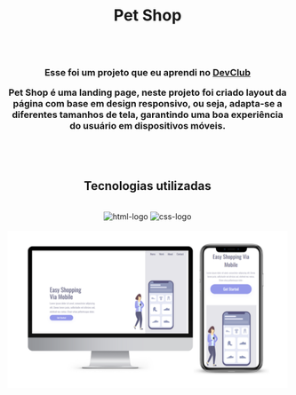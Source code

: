 <div align="center">
<H1>Pet Shop</h1>
<br>
<br>
<h3>Esse foi um projeto que eu aprendi no <a href="https://rodolfomori.com.br/devclub">DevClub</a>
<p>Pet Shop é uma landing page, neste projeto foi criado layout da página com base em design responsivo, ou seja, adapta-se a diferentes tamanhos de tela, garantindo uma boa experiência do usuário em dispositivos móveis.</p>
<br>
<br>
<h2> Tecnologias utilizadas</h2>
<br>
 <img src="https://img.shields.io/badge/HTML5-E34F26?style=for-the-badge&logo=html5&logoColor=white" alt="html-logo"/>
 <img src="https://img.shields.io/badge/CSS3-1572B6?style=for-the-badge&logo=css3&logoColor=white" alt="css-logo"/>
<br>
<br>
<img src="https://github.com/gabrielabade/easy-shopping_landing_page/blob/master/img/versao-desktop-e-mobile.png?raw=true" alt="versao-desktop-e-mobile" width="550px"/>

</div>
